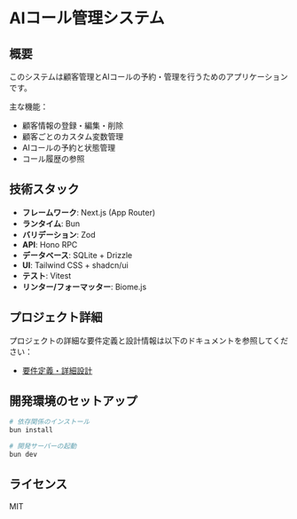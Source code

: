 # AIコール管理システム

## 概要
このシステムは顧客管理とAIコールの予約・管理を行うためのアプリケーションです。

主な機能：
- 顧客情報の登録・編集・削除
- 顧客ごとのカスタム変数管理
- AIコールの予約と状態管理
- コール履歴の参照

## 技術スタック
- **フレームワーク**: Next.js (App Router)
- **ランタイム**: Bun
- **バリデーション**: Zod
- **API**: Hono RPC
- **データベース**: SQLite + Drizzle
- **UI**: Tailwind CSS + shadcn/ui
- **テスト**: Vitest
- **リンター/フォーマッター**: Biome.js

## プロジェクト詳細
プロジェクトの詳細な要件定義と設計情報は以下のドキュメントを参照してください：

- [要件定義・詳細設計](docs/requirements.md)

## 開発環境のセットアップ
```bash
# 依存関係のインストール
bun install

# 開発サーバーの起動
bun dev
```

## ライセンス
MIT